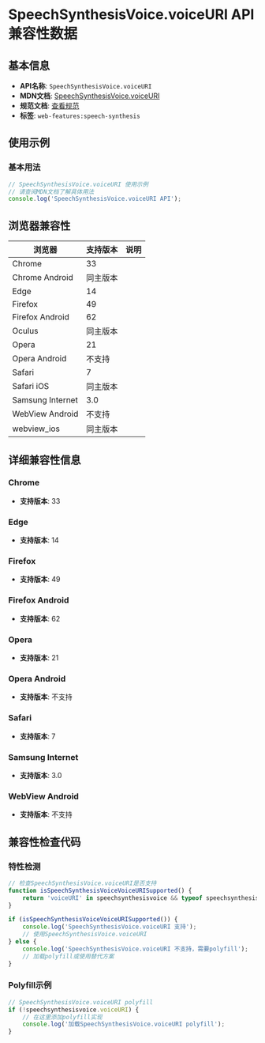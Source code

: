 # SpeechSynthesisVoice.voiceURI API 兼容性数据

## 基本信息

- **API名称**: `SpeechSynthesisVoice.voiceURI`
- **MDN文档**: [SpeechSynthesisVoice.voiceURI](https://developer.mozilla.org/docs/Web/API/SpeechSynthesisVoice/voiceURI)
- **规范文档**: [查看规范](https://webaudio.github.io/web-speech-api/#dom-speechsynthesisvoice-voiceuri)
- **标签**: `web-features:speech-synthesis`

## 使用示例

### 基本用法

```javascript
// SpeechSynthesisVoice.voiceURI 使用示例
// 请查阅MDN文档了解具体用法
console.log('SpeechSynthesisVoice.voiceURI API');
```

## 浏览器兼容性

| 浏览器 | 支持版本 | 说明 |
|--------|----------|------|
| Chrome | 33 |  |
| Chrome Android | 同主版本 |  |
| Edge | 14 |  |
| Firefox | 49 |  |
| Firefox Android | 62 |  |
| Oculus | 同主版本 |  |
| Opera | 21 |  |
| Opera Android | 不支持 |  |
| Safari | 7 |  |
| Safari iOS | 同主版本 |  |
| Samsung Internet | 3.0 |  |
| WebView Android | 不支持 |  |
| webview_ios | 同主版本 |  |

## 详细兼容性信息

### Chrome

- **支持版本**: 33

### Edge

- **支持版本**: 14

### Firefox

- **支持版本**: 49

### Firefox Android

- **支持版本**: 62

### Opera

- **支持版本**: 21

### Opera Android

- **支持版本**: 不支持

### Safari

- **支持版本**: 7

### Samsung Internet

- **支持版本**: 3.0

### WebView Android

- **支持版本**: 不支持

## 兼容性检查代码

### 特性检测

```javascript
// 检查SpeechSynthesisVoice.voiceURI是否支持
function isSpeechSynthesisVoiceVoiceURISupported() {
    return 'voiceURI' in speechsynthesisvoice && typeof speechsynthesisvoice.voiceURI === 'function';
}

if (isSpeechSynthesisVoiceVoiceURISupported()) {
    console.log('SpeechSynthesisVoice.voiceURI 支持');
    // 使用SpeechSynthesisVoice.voiceURI
} else {
    console.log('SpeechSynthesisVoice.voiceURI 不支持，需要polyfill');
    // 加载polyfill或使用替代方案
}
```

### Polyfill示例

```javascript
// SpeechSynthesisVoice.voiceURI polyfill
if (!speechsynthesisvoice.voiceURI) {
    // 在这里添加polyfill实现
    console.log('加载SpeechSynthesisVoice.voiceURI polyfill');
}
```

